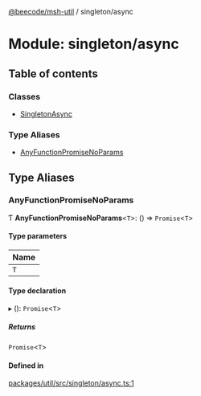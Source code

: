 [@beecode/msh-util](../README.md) / singleton/async

# Module: singleton/async

## Table of contents

### Classes

- [SingletonAsync](../classes/singleton_async.SingletonAsync.md)

### Type Aliases

- [AnyFunctionPromiseNoParams](singleton_async.md#anyfunctionpromisenoparams)

## Type Aliases

### AnyFunctionPromiseNoParams

Ƭ **AnyFunctionPromiseNoParams**\<`T`\>: () => `Promise`\<`T`\>

#### Type parameters

| Name |
| :------ |
| `T` |

#### Type declaration

▸ (): `Promise`\<`T`\>

##### Returns

`Promise`\<`T`\>

#### Defined in

[packages/util/src/singleton/async.ts:1](https://github.com/beecode-rs/msh-util/blob/0a0f0d6/src/singleton/async.ts#L1)
